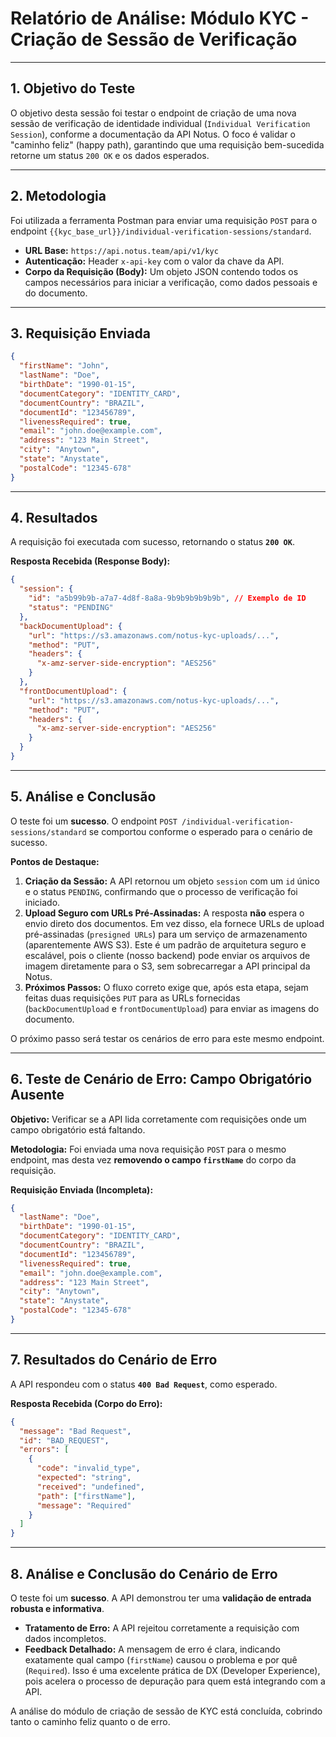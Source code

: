 # Relatório de Análise: Módulo KYC - Criação de Sessão de Verificação

---

## 1. Objetivo do Teste

O objetivo desta sessão foi testar o endpoint de criação de uma nova sessão de verificação de identidade individual (`Individual Verification Session`), conforme a documentação da API Notus. O foco é validar o "caminho feliz" (happy path), garantindo que uma requisição bem-sucedida retorne um status `200 OK` e os dados esperados.

---

## 2. Metodologia

Foi utilizada a ferramenta Postman para enviar uma requisição `POST` para o endpoint `{{kyc_base_url}}/individual-verification-sessions/standard`.

- **URL Base:** `https://api.notus.team/api/v1/kyc`
- **Autenticação:** Header `x-api-key` com o valor da chave da API.
- **Corpo da Requisição (Body):** Um objeto JSON contendo todos os campos necessários para iniciar a verificação, como dados pessoais e do documento.

---

## 3. Requisição Enviada

```json
{
  "firstName": "John",
  "lastName": "Doe",
  "birthDate": "1990-01-15",
  "documentCategory": "IDENTITY_CARD",
  "documentCountry": "BRAZIL",
  "documentId": "123456789",
  "livenessRequired": true,
  "email": "john.doe@example.com",
  "address": "123 Main Street",
  "city": "Anytown",
  "state": "Anystate",
  "postalCode": "12345-678"
}
```

---

## 4. Resultados

A requisição foi executada com sucesso, retornando o status **`200 OK`**.

**Resposta Recebida (Response Body):**

```json
{
  "session": {
    "id": "a5b99b9b-a7a7-4d8f-8a8a-9b9b9b9b9b9b", // Exemplo de ID
    "status": "PENDING"
  },
  "backDocumentUpload": {
    "url": "https://s3.amazonaws.com/notus-kyc-uploads/...",
    "method": "PUT",
    "headers": {
      "x-amz-server-side-encryption": "AES256"
    }
  },
  "frontDocumentUpload": {
    "url": "https://s3.amazonaws.com/notus-kyc-uploads/...",
    "method": "PUT",
    "headers": {
      "x-amz-server-side-encryption": "AES256"
    }
  }
}
```

---

## 5. Análise e Conclusão

O teste foi um **sucesso**. O endpoint `POST /individual-verification-sessions/standard` se comportou conforme o esperado para o cenário de sucesso.

**Pontos de Destaque:**

1.  **Criação da Sessão:** A API retornou um objeto `session` com um `id` único e o status `PENDING`, confirmando que o processo de verificação foi iniciado.
2.  **Upload Seguro com URLs Pré-Assinadas:** A resposta **não** espera o envio direto dos documentos. Em vez disso, ela fornece URLs de upload pré-assinadas (`presigned URLs`) para um serviço de armazenamento (aparentemente AWS S3). Este é um padrão de arquitetura seguro e escalável, pois o cliente (nosso backend) pode enviar os arquivos de imagem diretamente para o S3, sem sobrecarregar a API principal da Notus.
3.  **Próximos Passos:** O fluxo correto exige que, após esta etapa, sejam feitas duas requisições `PUT` para as URLs fornecidas (`backDocumentUpload` e `frontDocumentUpload`) para enviar as imagens do documento.

O próximo passo será testar os cenários de erro para este mesmo endpoint.

---

## 6. Teste de Cenário de Erro: Campo Obrigatório Ausente

**Objetivo:** Verificar se a API lida corretamente com requisições onde um campo obrigatório está faltando.

**Metodologia:** Foi enviada uma nova requisição `POST` para o mesmo endpoint, mas desta vez **removendo o campo `firstName`** do corpo da requisição.

**Requisição Enviada (Incompleta):**

```json
{
  "lastName": "Doe",
  "birthDate": "1990-01-15",
  "documentCategory": "IDENTITY_CARD",
  "documentCountry": "BRAZIL",
  "documentId": "123456789",
  "livenessRequired": true,
  "email": "john.doe@example.com",
  "address": "123 Main Street",
  "city": "Anytown",
  "state": "Anystate",
  "postalCode": "12345-678"
}
```

---

## 7. Resultados do Cenário de Erro

A API respondeu com o status **`400 Bad Request`**, como esperado.

**Resposta Recebida (Corpo do Erro):**

```json
{
  "message": "Bad Request",
  "id": "BAD_REQUEST",
  "errors": [
    {
      "code": "invalid_type",
      "expected": "string",
      "received": "undefined",
      "path": ["firstName"],
      "message": "Required"
    }
  ]
}
```

---

## 8. Análise e Conclusão do Cenário de Erro

O teste foi um **sucesso**. A API demonstrou ter uma **validação de entrada robusta e informativa**.

- **Tratamento de Erro:** A API rejeitou corretamente a requisição com dados incompletos.
- **Feedback Detalhado:** A mensagem de erro é clara, indicando exatamente qual campo (`firstName`) causou o problema e por quê (`Required`). Isso é uma excelente prática de DX (Developer Experience), pois acelera o processo de depuração para quem está integrando com a API.

A análise do módulo de criação de sessão de KYC está concluída, cobrindo tanto o caminho feliz quanto o de erro.
